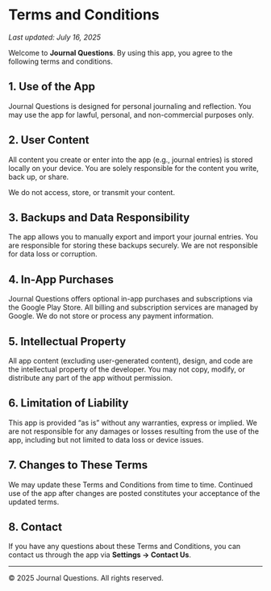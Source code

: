 # Terms and Conditions

_Last updated: July 16, 2025_

Welcome to **Journal Questions**. By using this app, you agree to the following terms and conditions.

## 1. Use of the App

Journal Questions is designed for personal journaling and reflection. You may use the app for lawful, personal, and non-commercial purposes only.

## 2. User Content

All content you create or enter into the app (e.g., journal entries) is stored locally on your device. You are solely responsible for the content you write, back up, or share.

We do not access, store, or transmit your content.

## 3. Backups and Data Responsibility

The app allows you to manually export and import your journal entries. You are responsible for storing these backups securely. We are not responsible for data loss or corruption.

## 4. In-App Purchases

Journal Questions offers optional in-app purchases and subscriptions via the Google Play Store. All billing and subscription services are managed by Google. We do not store or process any payment information.

## 5. Intellectual Property

All app content (excluding user-generated content), design, and code are the intellectual property of the developer. You may not copy, modify, or distribute any part of the app without permission.

## 6. Limitation of Liability

This app is provided “as is” without any warranties, express or implied. We are not responsible for any damages or losses resulting from the use of the app, including but not limited to data loss or device issues.

## 7. Changes to These Terms

We may update these Terms and Conditions from time to time. Continued use of the app after changes are posted constitutes your acceptance of the updated terms.

## 8. Contact

If you have any questions about these Terms and Conditions, you can contact us through the app via **Settings → Contact Us**.

---

© 2025 Journal Questions. All rights reserved.
